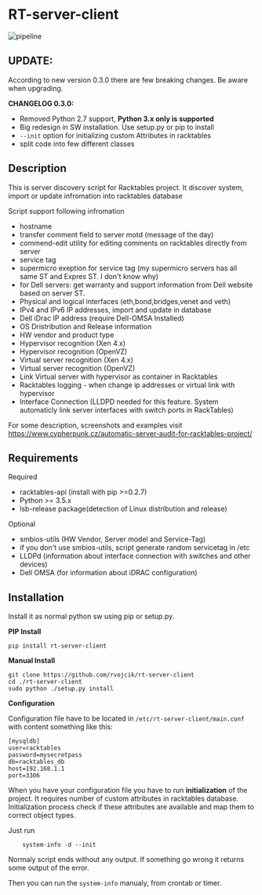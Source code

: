 RT-server-client
================

![pipeline](https://gitlab.com/rvojcik/rt-server-client/badges/master/pipeline.svg)

UPDATE:
-------
According to new version 0.3.0 there are few breaking changes.
Be aware when upgrading.

**CHANGELOG 0.3.0:**
* Removed Python 2.7 support, **Python 3.x only is supported**
* Big redesign in SW installation. Use setup.py or pip to install
* `--init` option for initializing custom Attributes in racktables
* split code into few different classes  

Description
-----------

This is server discovery script for Racktables project.
It discover system, import or update infromation into racktables database
 
Script support following infromation

* hostname
* transfer comment field to server motd (message of the day)
* commend-edit utility for editing comments on racktables directly from server
* service tag
* supermicro exeption for service tag (my supermicro servers has all same ST and Expres ST. I don't know why)
* for Dell servers: get warranty and support information from Dell website based on server ST.
* Physical and logical interfaces (eth,bond,bridges,venet and veth)
* IPv4 and IPv6 IP addresses, import and update in database
* Dell iDrac IP address (require Dell-OMSA Installed)
* OS Dristribution and Release information
* HW vendor and product type
* Hypervisor recognition (Xen 4.x)
* Hypervisor recognition (OpenVZ)
* Virtual server recognition (Xen 4.x)
* Virtual server recognition (OpenVZ)
* Link Virtual server with hypervisor as container in Racktables
* Racktables logging - when change ip addresses or virtual link with hypervisor
* Interface Connection (LLDPD needed for this feature. System automaticly link server interfaces with switch ports in RackTables)

For some description, screenshots and examples visit https://www.cypherpunk.cz/automatic-server-audit-for-racktables-project/

Requirements
------------

Required

* racktables-api (install with pip >=0.2.7)
* Python >= 3.5.x 
* lsb-release package(detection of Linux distribution and release)

Optional

* smbios-utils (HW Vendor, Server model and Service-Tag)
* if you don't use smbios-utils, script generate random servicetag in /etc
* LLDPd (information about interface connection with switches and other devices)
* Dell OMSA (for information about iDRAC configuration)

Installation
------------

Install it as normal python sw using pip or setup.py.

**PIP Install**

    pip install rt-server-client

**Manual Install**

    git clone https://github.com/rvojcik/rt-server-client
    cd ./rt-server-client
    sudo python ./setup.py install

**Configuration**

Configuration file have to be located in `/etc/rt-server-client/main.conf` with content something like this:
```
[mysqldb]
user=racktables
password=mysecretpass
db=racktables_db
host=192.168.1.1
port=3306
```

When you have your configuration file you have to run **initialization** of the project.
It requires number of custom attributes in racktables database. Initialization process
check if these attributes are available and map them to correct object types.

Just run
```
    system-info -d --init
```

Normaly script ends without any output. If something go wrong it returns some output of the error. 

Then you can run the `system-info` manualy, from crontab or timer.

